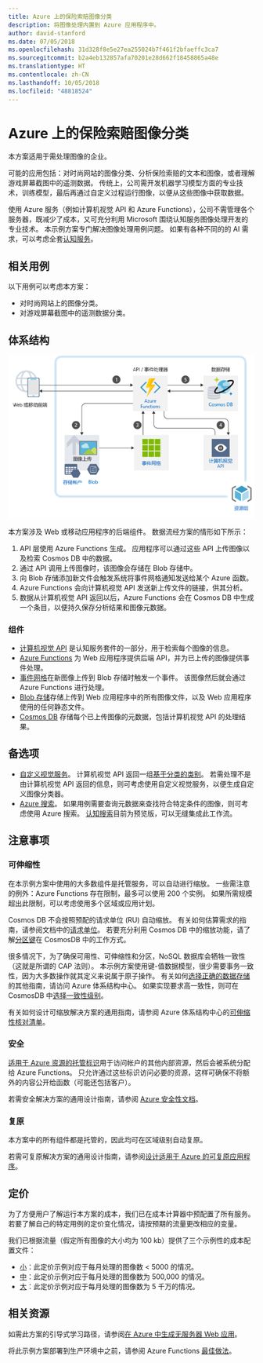 ```yaml
---
title: Azure 上的保险索赔图像分类
description: 将图像处理内置到 Azure 应用程序中。
author: david-stanford
ms.date: 07/05/2018
ms.openlocfilehash: 31d328f8e5e27ea255024b7f461f2bfaeffc3ca7
ms.sourcegitcommit: b2a4eb132857afa70201e28d662f18458865a48e
ms.translationtype: HT
ms.contentlocale: zh-CN
ms.lasthandoff: 10/05/2018
ms.locfileid: "48818524"
---
```

# <a name="image-classification-for-insurance-claims-on-azure"></a>Azure 上的保险索赔图像分类

本方案适用于需处理图像的企业。

可能的应用包括：对时尚网站的图像分类、分析保险索赔的文本和图像，或者理解游戏屏幕截图中的遥测数据。 传统上，公司需开发机器学习模型方面的专业技术，训练模型，最后再通过自定义过程运行图像，以便从这些图像中获取数据。

使用 Azure 服务（例如计算机视觉 API 和 Azure Functions），公司不需管理各个服务器，既减少了成本，又可充分利用 Microsoft 围绕认知服务图像处理开发的专业技术。 本示例方案专门解决图像处理用例问题。 如果有各种不同的的 AI 需求，可以考虑全套[认知服务](/azure/#pivot=products&panel=ai)。

## <a name="relevant-use-cases"></a>相关用例

以下用例可以考虑本方案：

* 对时尚网站上的图像分类。
* 对游戏屏幕截图中的遥测数据分类。

## <a name="architecture"></a>体系结构

![图像分类的体系结构][architecture]

本方案涉及 Web 或移动应用程序的后端组件。 数据流经方案的情形如下所示：

1. API 层使用 Azure Functions 生成。 应用程序可以通过这些 API 上传图像以及检索 Cosmos DB 中的数据。
2. 通过 API 调用上传图像时，该图像会存储在 Blob 存储中。
3. 向 Blob 存储添加新文件会触发系统将事件网格通知发送给某个 Azure 函数。
4. Azure Functions 会向计算机视觉 API 发送新上传文件的链接，供其分析。
5. 数据从计算机视觉 API 返回以后，Azure Functions 会在 Cosmos DB 中生成一个条目，以便持久保存分析结果和图像元数据。

### <a name="components"></a>组件

* [计算机视觉 API](/azure/cognitive-services/computer-vision/home) 是认知服务套件的一部分，用于检索每个图像的信息。
* [Azure Functions](/azure/azure-functions/functions-overview) 为 Web 应用程序提供后端 API，并为已上传的图像提供事件处理。
* [事件网格](/azure/event-grid/overview)在新图像上传到 Blob 存储时触发一个事件。 该图像然后就会通过 Azure Functions 进行处理。
* [Blob 存储](/azure/storage/blobs/storage-blobs-introduction)存储上传到 Web 应用程序中的所有图像文件，以及 Web 应用程序使用的任何静态文件。
* [Cosmos DB](/azure/cosmos-db/introduction) 存储每个已上传图像的元数据，包括计算机视觉 API 的处理结果。

## <a name="alternatives"></a>备选项

* [自定义视觉服务](/azure/cognitive-services/custom-vision-service/home)。 计算机视觉 API 返回一组[基于分类的类别][cv-categories]。 若需处理不是由计算机视觉 API 返回的信息，则可考虑使用自定义视觉服务，以便生成自定义图像分类器。
* [Azure 搜索](/azure/search/search-what-is-azure-search)。 如果用例需要查询元数据来查找符合特定条件的图像，则可考虑使用 Azure 搜索。 [认知搜索](/azure/search/cognitive-search-concept-intro)目前为预览版，可以无缝集成此工作流。

## <a name="considerations"></a>注意事项

### <a name="scalability"></a>可伸缩性

在本示例方案中使用的大多数组件是托管服务，可以自动进行缩放。 一些需注意的例外：Azure Functions 存在限制，最多可以使用 200 个实例。 如果所需规模超出此限制，可以考虑使用多个区域或应用计划。

Cosmos DB 不会按照预配的请求单位 (RU) 自动缩放。 有关如何估算需求的指南，请参阅文档中的[请求单位](/azure/cosmos-db/request-units)。 若要充分利用 Cosmos DB 中的缩放功能，请了解[分区键](/azure/cosmos-db/partition-data)在 CosmosDB 中的工作方式。

很多情况下，为了确保可用性、可伸缩性和分区，NoSQL 数据库会牺牲一致性（这就是所谓的 CAP 法则）。 本示例方案使用键-值数据模型，很少需要事务一致性，因为大多数操作就其定义来说属于原子操作。 有关如何[选择正确的数据存储](../../guide/technology-choices/data-store-overview.md)的其他指南，请访问 Azure 体系结构中心。  如果实现要求高一致性，则可在 CosmosDB 中[选择一致性级别](/azure/cosmos-db/consistency-levels)。

有关如何设计可缩放解决方案的通用指南，请参阅 Azure 体系结构中心的[可伸缩性核对清单][scalability]。

### <a name="security"></a>安全

[适用于 Azure 资源的托管标识][msi]用于访问帐户的其他内部资源，然后会被系统分配给 Azure Functions。 只允许通过这些标识访问必要的资源，这样可确保不将额外的内容公开给函数（可能还包括客户）。

若需安全解决方案的通用设计指南，请参阅 [Azure 安全性文档][security]。

### <a name="resiliency"></a>复原

本方案中的所有组件都是托管的，因此均可在区域级别自动复原。

若需可复原解决方案的通用设计指南，请参阅[设计适用于 Azure 的可复原应用程序][resiliency]。

## <a name="pricing"></a>定价

为了方便用户了解运行本方案的成本，我们已在成本计算器中预配置了所有服务。 若要了解自己的特定用例的定价变化情况，请按预期的流量更改相应的变量。

我们已根据流量（假定所有图像的大小均为 100 kb）提供了三个示例性的成本配置文件：

* [小][small-pricing]：此定价示例对应于每月处理的图像数 &lt; 5000 的情况。
* [中][medium-pricing]：此定价示例对应于每月处理的图像数为 500,000 的情况。
* [大][large-pricing]：此定价示例对应于每月处理的图像数为 5 千万的情况。

## <a name="related-resources"></a>相关资源

如需此方案的引导式学习路径，请参阅[在 Azure 中生成无服务器 Web 应用][serverless]。

将此示例方案部署到生产环境中之前，请参阅 Azure Functions [最佳做法][functions-best-practices]。

<!-- links -->
[architecture]: ./media/architecture-intelligent-apps-image-processing.png
[small-pricing]: https://azure.com/e/f9b59d238b43423683db73f4a31dc380
[medium-pricing]: https://azure.com/e/7c7fc474db344b87aae93bc29ae27108
[large-pricing]: https://azure.com/e/cbadbca30f8640d6a061f8457a74ba7d
[cognitive-search]: /azure/search/cognitive-search-concept-intro
[serverless]: /azure/functions/tutorial-static-website-serverless-api-with-database
[cv-categories]: /azure/cognitive-services/computer-vision/home#the-86-category-concept
[resiliency]: /azure/architecture/resiliency/
[security]: /azure/security/
[scalability]: /azure/architecture/checklist/scalability
[functions-best-practices]: /azure/azure-functions/functions-best-practices
[msi]: /azure/app-service/app-service-managed-service-identity
